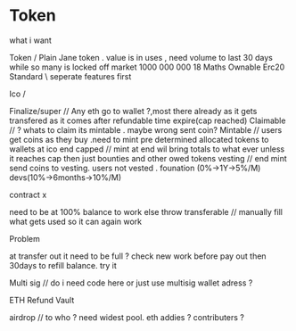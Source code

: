 # Token

what i want


Token / Plain Jane token . value is in uses , 
need volume to last 30 days while so many is locked off market
1000 000 000 
18 
Maths
Ownable
Erc20
Standard       \\ seperate features first 

Ico / 

Finalize/super // Any eth go to wallet ?,most there already as it gets transfered as 
                  it comes after refundable time expire(cap reached)
Claimable      // ? whats to claim its mintable . maybe wrong sent coin?
Mintable       // users get coins as they buy .need to mint pre determined allocated tokens to wallets at ico end
capped         // mint at end wil bring totals to what ever unless it reaches cap then just bounties and other owed tokens
vesting        // end mint send coins to vesting. users not vested . founation (0%->1Y->5%/M) devs(10%->6months->10%/M)

contract x

need to be at 100% balance to work else throw
transferable    // manually fill what gets used so it can again work

Problem

at transfer out it need to be full ? 
check new work before pay out then 30days to refill balance.  try it 

Multi sig  //   do i need code here or just use multisig wallet adress ?

ETH Refund Vault

airdrop   // to who ? need widest pool. eth addies ? contributers ? 


